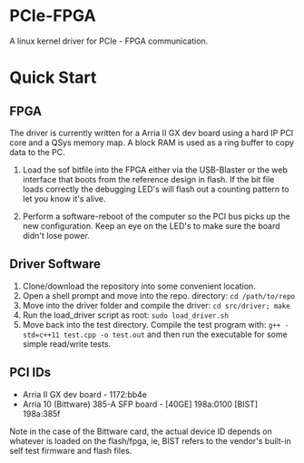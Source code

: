 PCIe-FPGA
=========

A linux kernel driver for PCIe - FPGA communication.

Quick Start
============

FPGA
------

The driver is currently written for a Arria II GX dev board using a
hard IP PCI core and a QSys memory map.  A block RAM is used as a ring
buffer to copy data to the PC.

1. Load the sof bitfile into the FPGA either via the USB-Blaster or the
  web interface that boots from the reference design in flash. If the bit
  file loads correctly the debugging LED's will flash out a counting
  pattern to let you know it's alive.

2. Perform a software-reboot of the computer so the PCI bus picks up
  the new configuration.  Keep an eye on the LED's to make sure the board
  didn't lose power.


Driver Software
---------------

1. Clone/download the repository into some convenient location.
2. Open a shell prompt and move into the repo. directory: ```cd /path/to/repo```
3. Move into the driver folder and compile the driver: ```cd src/driver; make```
4. Run the load_driver script as root: ```sudo load_driver.sh```
5. Move back into the test directory.  Compile the test program with:
  ```g++ -std=c++11 test.cpp -o test.out``` and then run the executable
  for some simple read/write tests.

PCI IDs
-------

* Arria II GX dev board - 1172:bb4e
* Arria 10 (Bittware) 385-A SFP board - [40GE] 198a:0100  [BIST] 198a:385f

Note in the case of the Bittware card, the actual device ID depends on whatever
is loaded on the flash/fpga, ie, BIST refers to the vendor's built-in self test
firmware and flash files.
